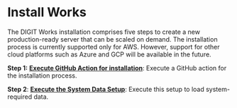 # Install Works

The DIGIT Works installation comprises five steps to create a new production-ready server that can be scaled on demand. The installation process is currently supported only for AWS. However, support for other cloud platforms such as Azure and GCP will be available in the future.

**Step 1:** [**Execute GitHub Action for installation**](install-using-github-actions-in-aws.md): Execute a GitHub action for the installation process.

**Step 2**: [**Execute the System Data Setup**](system-data-setup.md): Execute this setup to load system-required data.
